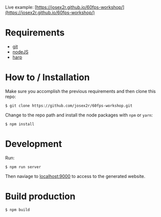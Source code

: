 Live example: [https://josex2r.github.io/60fps-workshop/](https://josex2r.github.io/60fps-workshop/)

# Requirements

- [git](https://git-scm.com/)
- [nodeJS](https://nodejs.org/es/)
- [harp](https://www.npmjs.com/package/harp)

# How to / Installation

Make sure you accomplish the previous requirements and then clone this repo:

`$ git clone https://github.com/josex2r/60fps-workshop.git`

Change to the repo path and install the node packages with `npm` or `yarn`:

`$ npm install`

# Development

Run:

`$ npm run server`

Then naviage to [localhost:9000](http://localhost:9000/) to access to the generated website.

# Build production

`$ npm build`

